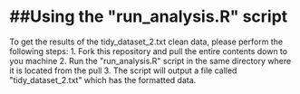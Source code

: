 ##Using the "run_analysis.R" script
==================================================================

To get the results of the tidy_dataset_2.txt clean data, please perform the following steps:
	1. Fork this repository and pull the entire contents down to you machine
	2. Run the "run_analysis.R" script in the same directory where it is located from the pull
	3. The script will output a file called "tidy_dataset_2.txt" which has the formatted data.